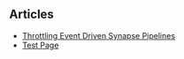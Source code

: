## Articles

- [Throttling Event Driven Synapse Pipelines](/ThrottlingEventDrivenSynapsePipelines.md)
- [Test Page](/test.md)
